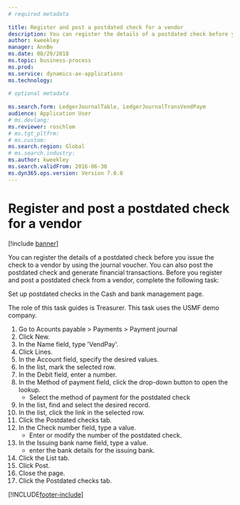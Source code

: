 ```yaml
--- 
# required metadata 
 
title: Register and post a postdated check for a vendor
description: You can register the details of a postdated check before you issue the check to a vendor by using the journal voucher. 
author: kweekley
manager: AnnBe 
ms.date: 08/29/2018
ms.topic: business-process 
ms.prod:  
ms.service: dynamics-ax-applications 
ms.technology:  
 
# optional metadata 
 
ms.search.form: LedgerJournalTable, LedgerJournalTransVendPaym   
audience: Application User 
# ms.devlang:  
ms.reviewer: roschlom
# ms.tgt_pltfrm:  
# ms.custom:  
ms.search.region: Global
# ms.search.industry: 
ms.author: kweekley
ms.search.validFrom: 2016-06-30 
ms.dyn365.ops.version: Version 7.0.0 
---
```

# Register and post a postdated check for a vendor

[!include [banner](../../includes/banner.md)]

You can register the details of a postdated check before you issue the check to a vendor by using the journal voucher. You can also post the postdated check and generate financial transactions. Before you register and post a postdated check from a vendor, complete the following task: 

Set up postdated checks in the Cash and bank management page. 



The role of this task guides is Treasurer. This task uses the USMF demo company.

1. Go to Acounts payable > Payments > Payment journal
2. Click New.
3. In the Name field, type 'VendPay'.
4. Click Lines.
5. In the Account field, specify the desired values.
6. In the list, mark the selected row.
7. In the Debit field, enter a number.
8. In the Method of payment field, click the drop-down button to open the lookup.
    * Select the method of payment for the postdated check  
9. In the list, find and select the desired record.
10. In the list, click the link in the selected row.
11. Click the Postdated checks tab.
12. In the Check number field, type a value.
    * Enter or modify the number of the postdated check.  
13. In the Issuing bank name field, type a value.
    * enter the bank details for the issuing bank.  
14. Click the List tab.
15. Click Post.
16. Close the page.
17. Click the Postdated checks tab.



[!INCLUDE[footer-include](../../../includes/footer-banner.md)]